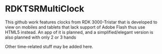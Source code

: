 # RDKTSRMultiClock
This github work features clocks from RDK 3000-Tristar that is developed to view on mobiles and tablets that lack
support of Adobe Flash thus use HTML5 instead. An app of it is planned, and a simplified/elegant version is also planned
with only 2 or 3 hands

Other time-related stuff may be added here.
